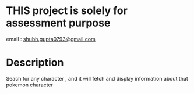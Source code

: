 # THIS project is solely for assessment purpose
email : shubh.gupta0793@gmail.com

# Description 
Seach for any character , and it will fetch and display information about that pokemon character
